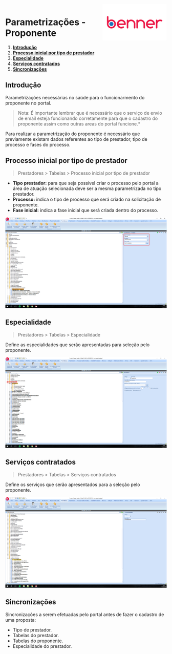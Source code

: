 <img src="../../src/images/benner_rgb.png" align="right"/>

# Parametrizações - Proponente

1.  **[Introdução](#introdução)**
2.  **[Processo inicial por tipo de prestador](#processo-inicial-por-tipo-de-prestador)**
3.  **[Especialidade](#especialidade)**
4.  **[Serviços contratados](#servicos-contratados)**
5.  **[Sincronizações](#sincronizações)**
## Introdução

Parametrizações necessárias no saúde para o funcionarmento do proponente no portal.

> Nota: É importante lembrar que é necessário que o serviço de envio de email esteja funcionando corretamente para que o cadastro do proponente assim como outras areas do portal funcione.*

Para realizar a parametrização do proponente é necessário que previamente existam dados referentes ao tipo de prestador, tipo de processo e fases do processo.

## Processo inicial por tipo de prestador

> Prestadores > Tabelas > Processo inicial por tipo de prestador

* **Tipo prestador:** para que seja possível criar o processo pelo portal a área de atuação selecionada deve ser a mesma parametrizada no tipo prestador.
* **Processo:** indica o tipo de processo que será criado na solicitação de proponente.
* **Fase inicial:** indica a fase inicial que será criada dentro do processo.

![001](src/images/001.png)

## Especialidade

> Prestadores > Tabelas > Especialidade

Define as especialidades que serão apresentadas para seleção pelo proponente.

![002](src/images/002.png)

## Serviços contratados

> Prestadores > Tabelas > Serviços contratados

Define os serviços que serão apresentados para a seleção pelo proponente.

![003](src/images/003.png)

## Sincronizações

Sincronizações a serem efetuadas pelo portal antes de fazer o cadastro de uma proposta:

* Tipo de prestador.
* Tabelas do prestador.
* Tabelas do proponente.
* Especialidade do prestador.